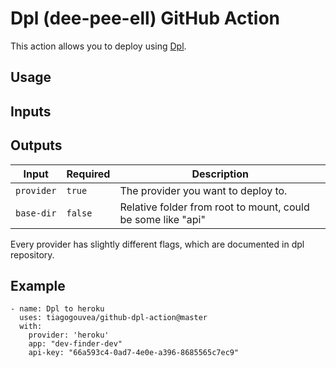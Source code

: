 # Dpl (dee-pee-ell) GitHub Action

This action allows you to deploy using [Dpl](https://github.com/travis-ci/dpl).

## Usage


## Inputs



## Outputs

| Input          | Required  | Description                                      |
| -------------- | --------- | ------------------------------------------------ |
| `provider`  | `true`    |  The provider you want to deploy to. |
| `base-dir`  | `false`    |  Relative folder from root to mount, could be some like "api" |

Every provider has slightly different flags, which are documented in dpl repository. 

## Example 

```
- name: Dpl to heroku
  uses: tiagogouvea/github-dpl-action@master
  with:
    provider: 'heroku'
    app: "dev-finder-dev"
    api-key: "66a593c4-0ad7-4e0e-a396-8685565c7ec9"
```